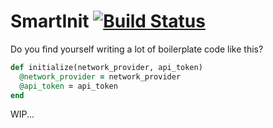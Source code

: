 # SmartInit [![Build Status](https://travis-ci.org/pawurb/smart_init.svg)](https://travis-ci.org/pawurb/smart_init)

Do you find yourself writing a lot of boilerplate code like this?

``` ruby
def initialize(network_provider, api_token)
  @network_provider = network_provider
  @api_token = api_token
end
```

WIP...

